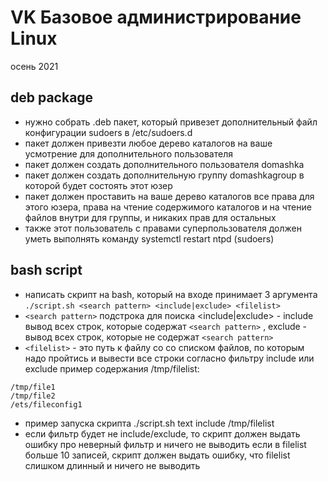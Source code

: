 # VK Базовое администрирование Linux
осень 2021

## deb package 
- нужно собрать .deb пакет, который привезет дополнительный файл конфигурации sudoers в /etc/sudoers.d
- пакет должен привезти любое дерево каталогов на ваше усмотрение для дополнительного пользователя
- пакет должен создать дополнительного пользователя domashka
- пакет должен создать дополнительную группу domashkagroup в которой будет состоять этот юзер
- пакет должен проставить на ваше дерево каталогов все права для этого юзера, права на чтение содержимого каталогов и на чтение файлов внутри для группы, и никаких прав для остальных
- также этот пользователь с правами суперпользователя должен уметь выполнять команду systemctl restart ntpd (sudoers)

## bash script
- написать скрипт на bash, который  на входе принимает 3 аргумента 
`./script.sh <search pattern> <include|exclude> <filelist>
`
- `<search pattern>` подстрока для поиска
<include|exclude> - include вывод всех строк,  которые содержат `<search pattern>` , exclude - вывод всех строк,  которые не содержат `<search pattern>`
- `<filelist>` - это путь к файлу со со списком файлов, по которым надо пройтись и вывести все строки согласно фильтру include или exclude
пример содержания /tmp/filelist:
```
/tmp/file1
/tmp/file2
/ets/fileconfig1
```
- пример запуска скрипта ./script.sh  text include /tmp/filelist
- если  фильтр будет не include/exclude, то скрипт должен выдать ошибку про неверный фильтр и ничего не выводить
если в filelist больше 10 записей, скрипт должен выдать ошибку, что filelist слишком длинный и ничего не выводить
